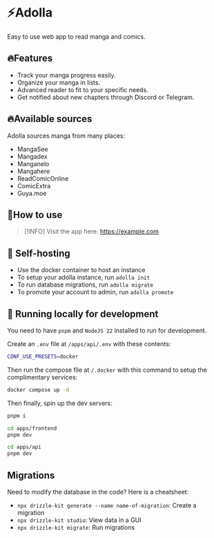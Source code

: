 # ⚡Adolla

Easy to use web app to read manga and comics.


## 🔥Features

- Track your manga progress easily.
- Organize your manga in lists.
- Advanced reader to fit to your specific needs.
- Get notified about new chapters through Discord or Telegram.


## 🔥Available sources

Adolla sources manga from many places:
- MangaSee
- Mangadex
- Manganelo
- Mangahere
- ReadComicOnline
- ComicExtra
- Guya.moe


## 🍄How to use

> [!INFO]
> Visit the app here: https://example.com


## 🍄 Self-hosting

- Use the docker container to host an instance
- To setup your adolla instance, run `adolla init`
- To run database migrations, run `adolla migrate`
- To promote your account to admin, run `adolla promote`


## 🧬 Running locally for development

You need to have `pnpm` and `NodeJS 22` installed to run for development.

Create an `.env` file at `/apps/api/.env` with these contents:
```sh
CONF_USE_PRESETS=docker
```

Then run the compose file at `/.docker` with this command to setup the complimentary services:
```sh
docker compose up -d
```

Then finally, spin up the dev servers:
```sh
pnpm i

cd apps/frontend
pnpm dev

cd apps/api
pnpm dev
```

## Migrations
Need to modify the database in the code? Here is a cheatsheet:
- `npx drizzle-kit generate --name name-of-migration`: Create a migration
- `npx drizzle-kit studio`: View data in a GUI
- `npx drizzle-kit migrate`: Run migrations
